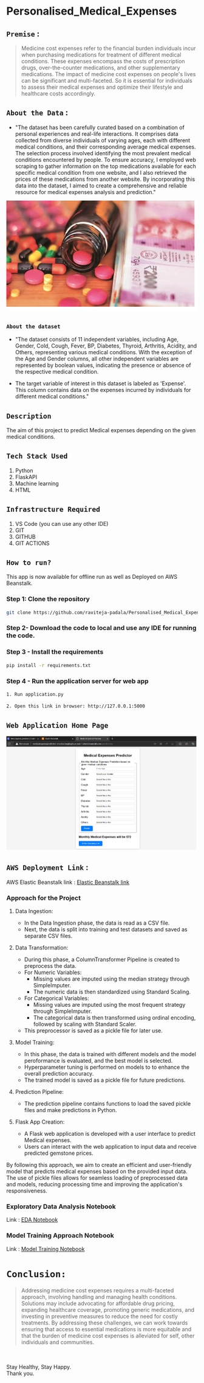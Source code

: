 # Personalised_Medical_Expenses

## `Premise` :
> Medicine cost expenses refer to the financial burden individuals incur when purchasing medications for treatment of different medical conditions. These expenses encompass the costs of prescription drugs, over-the-counter medications, and other supplementary medications. The impact of medicine cost expenses on people's lives can be significant and multi-faceted. So it is essential for individuals to assess their medical expenses and optimize their lifestyle and healthcare costs accordingly.



## `About the Data` :

- "The dataset has been carefully curated based on a combination of personal experiences and real-life interactions. It comprises data collected from diverse individuals of varying ages, each with different medical conditions, and their corresponding average medical expenses. The selection process involved identifying the most prevalent medical conditions encountered by people. To ensure accuracy, I employed web scraping to gather information on the top medications available for each specific medical condition from one website, and I also retrieved the prices of these medications from another website. By incorporating this data into the dataset, I aimed to create a comprehensive and reliable resource for medical expenses analysis and prediction."

![image](https://github.com/raviteja-padala/Personalised_Medical_Expenses/blob/main/screenshots/med-pr2.png)


### `About the dataset`

* "The dataset consists of 11 independent variables, including Age, Gender, Cold, Cough, Fever, BP, Diabetes, Thyroid, Arthritis, Acidity, and Others, representing various medical conditions. With the exception of the Age and Gender columns, all other independent variables are represented by boolean values, indicating the presence or absence of the respective medical condition.

* The target variable of interest in this dataset is labeled as 'Expense'. This column contains data on the expenses incurred by individuals for different medical conditions."


## `Description`
The aim of this project to predict Medical expenses depending on the given medical conditions.


## `Tech Stack Used`
1. Python 
2. FlaskAPI 
3. Machine learning
4. HTML 

## `Infrastructure Required`
1. VS Code (you can use any other IDE)
2. GIT
3. GITHUB
4. GIT ACTIONS

## `How to run?`
This app is now available for offline run as well as Deployed on AWS Beanstalk.


### Step 1: Clone the repository
```bash
git clone https://github.com/raviteja-padala/Personalised_Medical_Expenses.git
```

### Step 2- Download the code to local and use any IDE for running the code.

### Step 3 - Install the requirements
```bash
pip install -r requirements.txt
```


### Step 4 - Run the application server for web app
```bash
1. Run application.py
```

```bash
2. Open this link in browser: http://127.0.0.1:5000
```


## `Web Application Home Page`
![image](https://github.com/raviteja-padala/Personalised_Medical_Expenses/blob/main/screenshots/awsmed.png)



## `AWS Deployment Link` :

AWS Elastic Beanstalk link : [Elastic Beanstalk link](http://medicalexpenseprediction-env.eba-kwg8aq5x.us-east-1.elasticbeanstalk.com/predictdata)



### Approach for the Project

1. Data Ingestion:
   - In the Data Ingestion phase, the data is read as a CSV file.
   - Next, the data is split into training and test datasets and saved as separate CSV files.

2. Data Transformation:
   - During this phase, a ColumnTransformer Pipeline is created to preprocess the data.
   - For Numeric Variables:
     - Missing values are imputed using the median strategy through SimpleImputer.
     - The numeric data is then standardized using Standard Scaling.
   - For Categorical Variables:
     - Missing values are imputed using the most frequent strategy through SimpleImputer.
     - The categorical data is then transformed using ordinal encoding, followed by scaling with Standard Scaler.
   - This preprocessor is saved as a pickle file for later use.

3. Model Training:
   - In this phase, the data is trained with different models and the model peroformance is evaluated, and the best model is selected.
   - Hyperparameter tuning is performed on models to to enhance the overall prediction accuracy.
   - The trained model is saved as a pickle file for future predictions.

4. Prediction Pipeline:
   - The prediction pipeline contains functions to load the saved pickle files and make predictions in Python.

5. Flask App Creation:
   - A Flask web application is developed with a user interface to predict Medical expenses.
   - Users can interact with the web application to input data and receive predicted gemstone prices.

By following this approach, we aim to create an efficient and user-friendly model that predicts medical expenses based on the provided input data. The use of pickle files allows for seamless loading of preprocessed data and models, reducing processing time and improving the application's responsiveness.




### Exploratory Data Analysis Notebook

Link : [EDA Notebook](https://github.com/raviteja-padala/Personalised_Medical_Expenses/blob/main/notebooks/2_EDA_of_Med_Expenses.ipynb)

### Model Training Approach Notebook

Link : [Model Training Notebook](https://github.com/raviteja-padala/Personalised_Medical_Expenses/blob/main/notebooks/3_Model_training_on_Med_Exp_data.ipynb)



#  `Conclusion:`
> Addressing medicine cost expenses requires a multi-faceted approach, involving handling and managing health conditions. Solutions may include advocating for affordable drug pricing, expanding healthcare coverage, promoting generic medications, and investing in preventive measures to reduce the need for costly treatments. By addressing these challenges, we can work towards ensuring that access to essential medications is more equitable and that the burden of medicine cost expenses is alleviated for self, other individuals and communities.
<br>

<br>
Stay Healthy, Stay Happy. <br>
Thank you.

